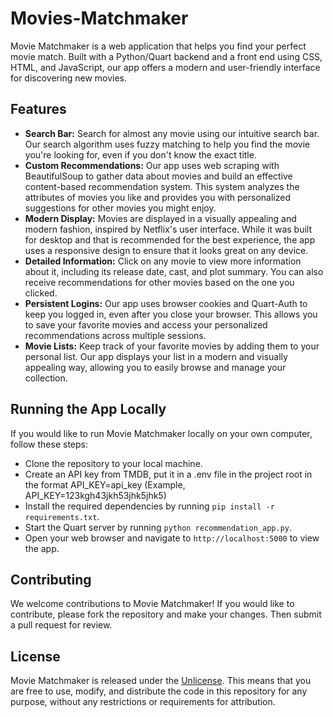 # Movies-Matchmaker

Movie Matchmaker is a web application that helps you find your perfect movie match. Built with a Python/Quart backend and a front end using CSS, HTML, and JavaScript, our app offers a modern and user-friendly interface for discovering new movies.

## Features

- **Search Bar:** Search for almost any movie using our intuitive search bar. Our search algorithm uses fuzzy matching to help you find the movie you're looking for, even if you don't know the exact title.
- **Custom Recommendations:** Our app uses web scraping with BeautifulSoup to gather data about movies and build an effective content-based recommendation system. This system analyzes the attributes of movies you like and provides you with personalized suggestions for other movies you might enjoy.
- **Modern Display:** Movies are displayed in a visually appealing and modern fashion, inspired by Netflix's user interface. While it was built for desktop and that is recommended for the best experience, the app uses a responsive design to ensure that it looks great on any device.
- **Detailed Information:** Click on any movie to view more information about it, including its release date, cast, and plot summary. You can also receive recommendations for other movies based on the one you clicked.
- **Persistent Logins:** Our app uses browser cookies and Quart-Auth to keep you logged in, even after you close your browser. This allows you to save your favorite movies and access your personalized recommendations across multiple sessions.
- **Movie Lists:** Keep track of your favorite movies by adding them to your personal list. Our app displays your list in a modern and visually appealing way, allowing you to easily browse and manage your collection.

## Running the App Locally

If you would like to run Movie Matchmaker locally on your own computer, follow these steps:

- Clone the repository to your local machine.
- Create an API key from TMDB, put it in a .env file in the project root in the format API_KEY=api_key (Example, API_KEY=123kgh43jkh53jhk5jhk5)
- Install the required dependencies by running `pip install -r requirements.txt`.
- Start the Quart server by running `python recommendation_app.py`.
- Open your web browser and navigate to `http://localhost:5000` to view the app.



## Contributing

We welcome contributions to Movie Matchmaker! If you would like to contribute, please fork the repository and make your changes. Then submit a pull request for review.

## License

Movie Matchmaker is released under the [Unlicense](https://unlicense.org/). This means that you are free to use, modify, 
and distribute the code in this repository for any purpose, without any restrictions or requirements for attribution.
